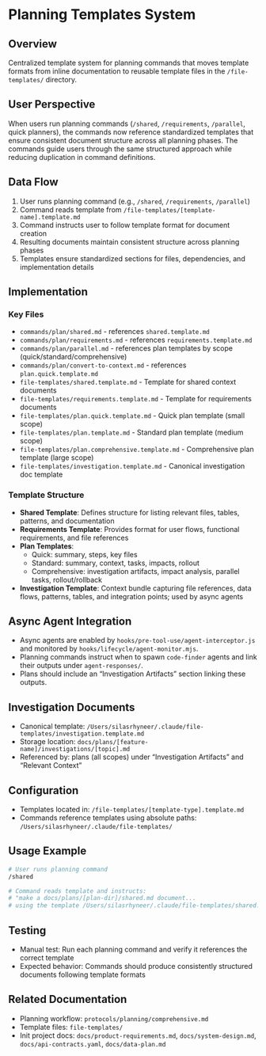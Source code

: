 # Planning Templates System

## Overview
Centralized template system for planning commands that moves template formats from inline documentation to reusable template files in the `/file-templates/` directory.

## User Perspective
When users run planning commands (`/shared`, `/requirements`, `/parallel`, quick planners), the commands now reference standardized templates that ensure consistent document structure across all planning phases. The commands guide users through the same structured approach while reducing duplication in command definitions.

## Data Flow
1. User runs planning command (e.g., `/shared`, `/requirements`, `/parallel`)
2. Command reads template from `/file-templates/[template-name].template.md`
3. Command instructs user to follow template format for document creation
4. Resulting documents maintain consistent structure across planning phases
5. Templates ensure standardized sections for files, dependencies, and implementation details

## Implementation

### Key Files
- `commands/plan/shared.md` - references `shared.template.md`
- `commands/plan/requirements.md` - references `requirements.template.md`
- `commands/plan/parallel.md` - references plan templates by scope (quick/standard/comprehensive)
- `commands/plan/convert-to-context.md` - references `plan.quick.template.md`
- `file-templates/shared.template.md` - Template for shared context documents
- `file-templates/requirements.template.md` - Template for requirements documents
- `file-templates/plan.quick.template.md` - Quick plan template (small scope)
- `file-templates/plan.template.md` - Standard plan template (medium scope)
- `file-templates/plan.comprehensive.template.md` - Comprehensive plan template (large scope)
- `file-templates/investigation.template.md` - Canonical investigation doc template

### Template Structure
- **Shared Template**: Defines structure for listing relevant files, tables, patterns, and documentation
- **Requirements Template**: Provides format for user flows, functional requirements, and file references
- **Plan Templates**:
  - Quick: summary, steps, key files
  - Standard: summary, context, tasks, impacts, rollout
  - Comprehensive: investigation artifacts, impact analysis, parallel tasks, rollout/rollback
- **Investigation Template**: Context bundle capturing file references, data flows, patterns, tables, and integration points; used by async agents

## Async Agent Integration
- Async agents are enabled by `hooks/pre-tool-use/agent-interceptor.js` and monitored by `hooks/lifecycle/agent-monitor.mjs`.
- Planning commands instruct when to spawn `code-finder` agents and link their outputs under `agent-responses/`.
- Plans should include an “Investigation Artifacts” section linking these outputs.

## Investigation Documents
- Canonical template: `/Users/silasrhyneer/.claude/file-templates/investigation.template.md`
- Storage location: `docs/plans/[feature-name]/investigations/[topic].md`
- Referenced by: plans (all scopes) under “Investigation Artifacts” and “Relevant Context”

## Configuration
- Templates located in: `/file-templates/[template-type].template.md`
- Commands reference templates using absolute paths: `/Users/silasrhyneer/.claude/file-templates/`

## Usage Example
```bash
# User runs planning command
/shared

# Command reads template and instructs:
# "make a docs/plans/[plan-dir]/shared.md document...
# using the template /Users/silasrhyneer/.claude/file-templates/shared.template.md"
```

## Testing
- Manual test: Run each planning command and verify it references the correct template
- Expected behavior: Commands should produce consistently structured documents following template formats

## Related Documentation
- Planning workflow: `protocols/planning/comprehensive.md`
- Template files: `file-templates/`
- Init project docs: `docs/product-requirements.md`, `docs/system-design.md`, `docs/api-contracts.yaml`, `docs/data-plan.md`